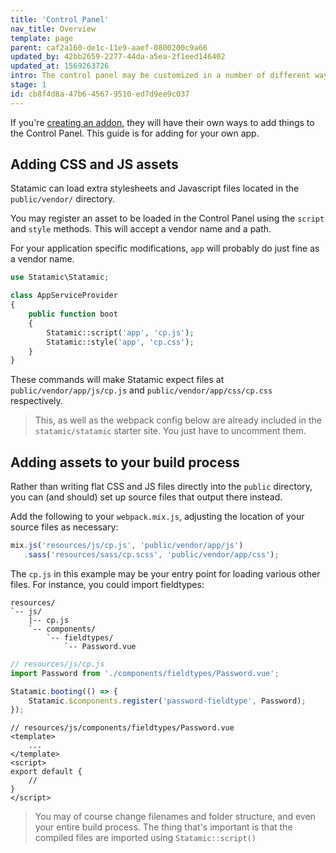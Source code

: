 ```yaml
---
title: 'Control Panel'
nav_title: Overview
template: page
parent: caf2a160-de1c-11e9-aaef-0800200c9a66
updated_by: 42bb2659-2277-44da-a5ea-2f1eed146402
updated_at: 1569263726
intro: The control panel may be customized in a number of different ways. You may add new fieldtypes, widgets, a stylesheet, or maybe you just want to add some arbitrary Javascript.
stage: 1
id: cb8f4d8a-47b6-4567-9510-ed7d9ee9c037
---
```


If you're [creating an addon](/extending/addons), they will have their own ways to add things to the Control Panel. This guide is for adding for your own app.

## Adding CSS and JS assets

Statamic can load extra stylesheets and Javascript files located in the `public/vendor/` directory.

You may register an asset to be loaded in the Control Panel using the `script` and `style` methods. This will accept a vendor name and a path.

For your application specific modifications, `app` will probably do just fine as a vendor name.

``` php
use Statamic\Statamic;

class AppServiceProvider
{
    public function boot
    {
        Statamic::script('app', 'cp.js');
        Statamic::style('app', 'cp.css');
    }
}
```

These commands will make Statamic expect files at `public/vendor/app/js/cp.js` and `public/vendor/app/css/cp.css` respectively.

> This, as well as the webpack config below are already included in the `statamic/statamic` starter site. You just have to uncomment them.

## Adding assets to your build process

Rather than writing flat CSS and JS files directly into the `public` directory, you can (and should) set up source files that output there instead.

Add the following to your `webpack.mix.js`, adjusting the location of your source files as necessary:

``` js
mix.js('resources/js/cp.js', 'public/vendor/app/js')
   .sass('resources/sass/cp.scss', 'public/vendor/app/css');
```

The `cp.js` in this example may be your entry point for loading various other files. For instance, you could import fieldtypes:

``` files
resources/
`-- js/
    |-- cp.js
    `-- components/
        `-- fieldtypes/
            `-- Password.vue
```

``` js
// resources/js/cp.js
import Password from './components/fieldtypes/Password.vue';

Statamic.booting(() => {
    Statamic.$components.register('password-fieldtype', Password);
});
```

``` vue
// resources/js/components/fieldtypes/Password.vue
<template>
    ...
</template>
<script>
export default {
    //
}
</script>
```

> You may of course change filenames and folder structure, and even your entire build process. The thing that's important is that the compiled files are imported using `Statamic::script()`

